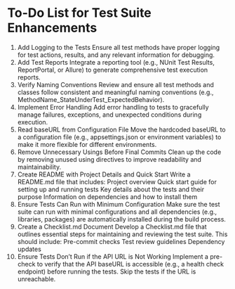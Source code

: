 


# To-Do List for Test Suite Enhancements

1. Add Logging to the Tests
Ensure all test methods have proper logging for test actions, results, and any relevant information for debugging.
2. Add Test Reports
Integrate a reporting tool (e.g., NUnit Test Results, ReportPortal, or Allure) to generate comprehensive test execution reports.
3. Verify Naming Conventions
Review and ensure all test methods and classes follow consistent and meaningful naming conventions (e.g., MethodName_StateUnderTest_ExpectedBehavior).
4. Implement Error Handling
Add error handling to tests to gracefully manage failures, exceptions, and unexpected conditions during execution.
5. Read baseURL from Configuration File
Move the hardcoded baseURL to a configuration file (e.g., appsettings.json or environment variables) to make it more flexible for different environments.
6. Remove Unnecessary Usings Before Final Commits
Clean up the code by removing unused using directives to improve readability and maintainability.
7. Create README with Project Details and Quick Start
Write a README.md file that includes:
Project overview
Quick start guide for setting up and running tests
Key details about the tests and their purpose
Information on dependencies and how to install them
8. Ensure Tests Can Run with Minimum Configuration
Make sure the test suite can run with minimal configurations and all dependencies (e.g., libraries, packages) are automatically installed during the build process.
9. Create a Checklist.md Document
Develop a Checklist.md file that outlines essential steps for maintaining and reviewing the test suite. This should include:
Pre-commit checks
Test review guidelines
Dependency updates
10. Ensure Tests Don’t Run if the API URL is Not Working
Implement a pre-check to verify that the API baseURL is accessible (e.g., a health check endpoint) before running the tests. Skip the tests if the URL is unreachable.